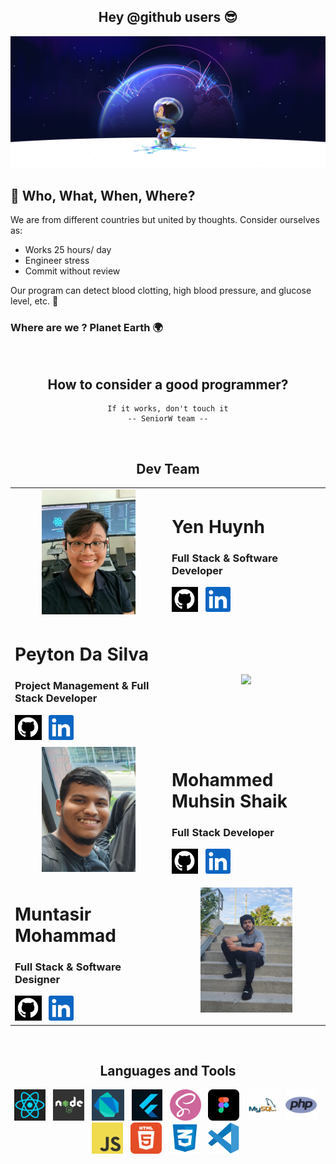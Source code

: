 <h2 align="center">Hey @github users 😎</h2>
<img src="../images/background/headerImg.png">

## 🤔 Who, What, When, Where?</h2>
We are from different countries but united by thoughts. Consider ourselves as:
- Works 25 hours/ day
- Engineer stress
- Commit without review

Our program can detect blood clotting, high blood pressure, and glucose level, etc. 🐐




### Where are we ? Planet Earth 🌍

<br>

<h2 align="center"> How to consider a good programmer? </h2>
<div align="center">

```
If it works, don't touch it
-- SeniorW team --
```
</div>

<br>

<h2 align="center"> Dev Team </h2>

<table align="center">
  <!-- Yen -->
  <tr>
    <td align="center"><img height="200" src="../images/team/peter.jpg"></td>
    <td>
      <h1>Yen Huynh</h1>
      <h3>Full Stack & Software Developer </h3>
      <a href="https://github.com/YenHuynh02"><img height="40" src="../images/socialMedia/github.png"></a> &nbsp
      <a href="https://www.linkedin.com/in/yen-huynh-pp12"><img height="40" src="../images/socialMedia/Linkedin.png"></a>
    </td>
  </tr>

  <!-- Peyton -->
  <tr>
    <td>
      <h1>Peyton Da Silva</h1>
      <h3>Project Management & Full Stack Developer</h3>
      <a href="https://github.com/PalpaWalker"><img height="40" src="../images/socialMedia/github.png"></a> &nbsp
      <a href="https://www.linkedin.com/in/peyton-da-silva-404369258"><img height="40" src="../images/socialMedia/Linkedin.png"></a>
      </td>
    <td align="center"><img height="200" src="../images/team/Peyton.jpg"></td>
  </tr>

  <!-- Mohammed -->
  <tr>
    <td align="center"><img height="200" src="../images/team/Muhsin.jpg"></td>
    <td>
      <h1>Mohammed Muhsin Shaik</h1>
      <h3>Full Stack Developer</h3>
      <a href="https://github.com/muhsin308"><img height="40" src="../images/socialMedia/github.png"></a> &nbsp
      <a href="https://www.linkedin.com/in/shaik-mohammed-muhsin-5451a5226"><img height="40" src="../images/socialMedia/Linkedin.png"></a>
    </td>
  </tr>

  <!-- Muntasir -->
  <tr>
    <td>
      <h1>Muntasir Mohammad</h1>
      <h3>Full Stack & Software Designer</h3>
      <a href="https://github.com/moha0988"><img height="40" src="../images/socialMedia/github.png"></a> &nbsp
      <a href="https://www.linkedin.com/in/muntasir-m-510194255"><img height="40" src="../images/socialMedia/Linkedin.png"></a>
    </td>
    <td align="center"><img height="200" src="../images/team/Muntasir.jpg"></td>
  </tr>
  
</table>

<br>

<h2 align="center">Languages and Tools</h2>
<p align="center">
  <img height="50" src="../images//languages/react.png"> &nbsp;
  <img height="50" src="../images/languages/Node.png"> &nbsp;
  <img height="50" src="../images/languages/dart.png"> &nbsp;
  <img height="50" src="../images/languages/flutter.png"> &nbsp;
  <img height="50" src="../images/languages/sass.png"> &nbsp;
  <img height="50" src="../images/languages/figma.png"> &nbsp;
  <img height="50" src="../images/languages/sql.png"> &nbsp;
  <img height="50" src="../images/languages/php.png"> &nbsp;
  <img height="50" src="../images/languages/JavaScript.png"> &nbsp;
  <img height="50" src="../images/languages/html.png"> &nbsp;
  <img height="50" src="../images/languages/css.png"> &nbsp;
  <img height="50" src="../images/languages/vscode.png"> &nbsp;
</p>
